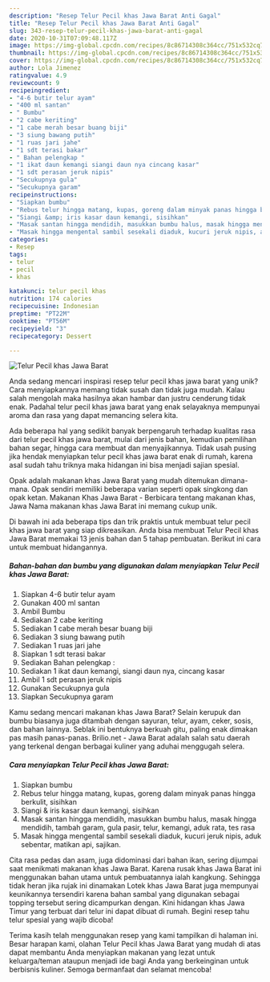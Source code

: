 ```yaml
---
description: "Resep Telur Pecil khas Jawa Barat Anti Gagal"
title: "Resep Telur Pecil khas Jawa Barat Anti Gagal"
slug: 343-resep-telur-pecil-khas-jawa-barat-anti-gagal
date: 2020-10-31T07:09:48.117Z
image: https://img-global.cpcdn.com/recipes/8c86714308c364cc/751x532cq70/telur-pecil-khas-jawa-barat-foto-resep-utama.jpg
thumbnail: https://img-global.cpcdn.com/recipes/8c86714308c364cc/751x532cq70/telur-pecil-khas-jawa-barat-foto-resep-utama.jpg
cover: https://img-global.cpcdn.com/recipes/8c86714308c364cc/751x532cq70/telur-pecil-khas-jawa-barat-foto-resep-utama.jpg
author: Lola Jimenez
ratingvalue: 4.9
reviewcount: 9
recipeingredient:
- "4-6 butir telur ayam"
- "400 ml santan"
- " Bumbu"
- "2 cabe keriting"
- "1 cabe merah besar buang biji"
- "3 siung bawang putih"
- "1 ruas jari jahe"
- "1 sdt terasi bakar"
- " Bahan pelengkap "
- "1 ikat daun kemangi siangi daun nya cincang kasar"
- "1 sdt perasan jeruk nipis"
- "Secukupnya gula"
- "Secukupnya garam"
recipeinstructions:
- "Siapkan bumbu"
- "Rebus telur hingga matang, kupas, goreng dalam minyak panas hingga berkulit, sisihkan"
- "Siangi &amp; iris kasar daun kemangi, sisihkan"
- "Masak santan hingga mendidih, masukkan bumbu halus, masak hingga mendidih, tambah garam, gula pasir, telur, kemangi, aduk rata, tes rasa"
- "Masak hingga mengental sambil sesekali diaduk, kucuri jeruk nipis, aduk sebentar, matikan api, sajikan."
categories:
- Resep
tags:
- telur
- pecil
- khas

katakunci: telur pecil khas 
nutrition: 174 calories
recipecuisine: Indonesian
preptime: "PT22M"
cooktime: "PT56M"
recipeyield: "3"
recipecategory: Dessert

---
```



![Telur Pecil khas Jawa Barat](https://img-global.cpcdn.com/recipes/8c86714308c364cc/751x532cq70/telur-pecil-khas-jawa-barat-foto-resep-utama.jpg)

Anda sedang mencari inspirasi resep telur pecil khas jawa barat yang unik? Cara menyiapkannya memang tidak susah dan tidak juga mudah. Kalau salah mengolah maka hasilnya akan hambar dan justru cenderung tidak enak. Padahal telur pecil khas jawa barat yang enak selayaknya mempunyai aroma dan rasa yang dapat memancing selera kita.

Ada beberapa hal yang sedikit banyak berpengaruh terhadap kualitas rasa dari telur pecil khas jawa barat, mulai dari jenis bahan, kemudian pemilihan bahan segar, hingga cara membuat dan menyajikannya. Tidak usah pusing jika hendak menyiapkan telur pecil khas jawa barat enak di rumah, karena asal sudah tahu triknya maka hidangan ini bisa menjadi sajian spesial.

Opak adalah makanan khas Jawa Barat yang mudah ditemukan dimana-mana. Opak sendiri memiliki beberapa varian seperti opak singkong dan opak ketan. Makanan Khas Jawa Barat - Berbicara tentang makanan khas, Jawa Nama makanan khas Jawa Barat ini memang cukup unik.


Di bawah ini ada beberapa tips dan trik praktis untuk membuat telur pecil khas jawa barat yang siap dikreasikan. Anda bisa membuat Telur Pecil khas Jawa Barat memakai 13 jenis bahan dan 5 tahap pembuatan. Berikut ini cara untuk membuat hidangannya.

<!--inarticleads1-->

##### Bahan-bahan dan bumbu yang digunakan dalam menyiapkan Telur Pecil khas Jawa Barat:

1. Siapkan 4-6 butir telur ayam
1. Gunakan 400 ml santan
1. Ambil  Bumbu
1. Sediakan 2 cabe keriting
1. Sediakan 1 cabe merah besar buang biji
1. Sediakan 3 siung bawang putih
1. Sediakan 1 ruas jari jahe
1. Siapkan 1 sdt terasi bakar
1. Sediakan  Bahan pelengkap :
1. Sediakan 1 ikat daun kemangi, siangi daun nya, cincang kasar
1. Ambil 1 sdt perasan jeruk nipis
1. Gunakan Secukupnya gula
1. Siapkan Secukupnya garam


Kamu sedang mencari makanan khas Jawa Barat? Selain kerupuk dan bumbu biasanya juga ditambah dengan sayuran, telur, ayam, ceker, sosis, dan bahan lainnya. Seblak ini bentuknya berkuah gitu, paling enak dimakan pas masih panas-panas. Brilio.net - Jawa Barat adalah salah satu daerah yang terkenal dengan berbagai kuliner yang aduhai menggugah selera. 

<!--inarticleads2-->

##### Cara menyiapkan Telur Pecil khas Jawa Barat:

1. Siapkan bumbu
1. Rebus telur hingga matang, kupas, goreng dalam minyak panas hingga berkulit, sisihkan
1. Siangi &amp; iris kasar daun kemangi, sisihkan
1. Masak santan hingga mendidih, masukkan bumbu halus, masak hingga mendidih, tambah garam, gula pasir, telur, kemangi, aduk rata, tes rasa
1. Masak hingga mengental sambil sesekali diaduk, kucuri jeruk nipis, aduk sebentar, matikan api, sajikan.


Cita rasa pedas dan asam, juga didominasi dari bahan ikan, sering dijumpai saat menikmati makanan khas Jawa Barat. Karena rusak khas Jawa Barat ini menggunakan bahan utama untuk pembuatannya ialah kangkung. Sehingga tidak heran jika rujak ini dinamakan Lotek khas Jawa Barat juga mempunyai keunikannya tersendiri karena bahan sambal yang digunakan sebagai topping tersebut sering dicampurkan dengan. Kini hidangan khas Jawa Timur yang terbuat dari telur ini dapat dibuat di rumah. Begini resep tahu telur spesial yang wajib dicoba! 

Terima kasih telah menggunakan resep yang kami tampilkan di halaman ini. Besar harapan kami, olahan Telur Pecil khas Jawa Barat yang mudah di atas dapat membantu Anda menyiapkan makanan yang lezat untuk keluarga/teman ataupun menjadi ide bagi Anda yang berkeinginan untuk berbisnis kuliner. Semoga bermanfaat dan selamat mencoba!
